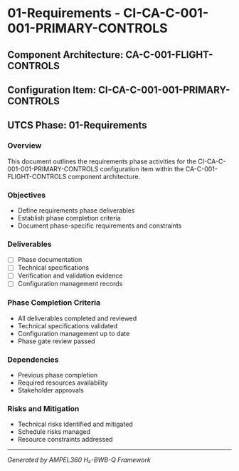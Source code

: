 # 01-Requirements - CI-CA-C-001-001-PRIMARY-CONTROLS

## Component Architecture: CA-C-001-FLIGHT-CONTROLS
## Configuration Item: CI-CA-C-001-001-PRIMARY-CONTROLS
## UTCS Phase: 01-Requirements

### Overview
This document outlines the requirements phase activities for the CI-CA-C-001-001-PRIMARY-CONTROLS configuration item within the CA-C-001-FLIGHT-CONTROLS component architecture.

### Objectives
- Define requirements phase deliverables
- Establish phase completion criteria
- Document phase-specific requirements and constraints

### Deliverables
- [ ] Phase documentation
- [ ] Technical specifications
- [ ] Verification and validation evidence
- [ ] Configuration management records

### Phase Completion Criteria
- All deliverables completed and reviewed
- Technical specifications validated
- Configuration management up to date
- Phase gate review passed

### Dependencies
- Previous phase completion
- Required resources availability
- Stakeholder approvals

### Risks and Mitigation
- Technical risks identified and mitigated
- Schedule risks managed
- Resource constraints addressed

---
*Generated by AMPEL360 H₂-BWB-Q Framework*
